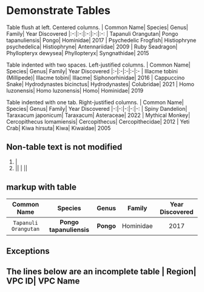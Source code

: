 # Demonstrate Tables

Table flush at left.
Centered columns.
| Common Name| Species| Genus| Family| Year Discovered
|:-:|:-:|:-:|:-:|:-:
| Tapanuli Orangutan| Pongo tapanuliensis| Pongo| Hominidae| 2017
| Psychedelic Frogfish| Histiophryne psychedelica| Histiophryne| Antennariidae| 2009
| Ruby Seadragon| Phyllopteryx dewysea| Phyllopteryx| Syngnathidae| 2015

  Table indented with two spaces.
  Left-justified columns.
  | Common Name| Species| Genus| Family| Year Discovered
  |:-|:-|:-|:-|:-
  | Illacme tobini (Millipede)| Illacme tobini| Illacme| Siphonorhinidae| 2016
  | Cappuccino Snake| Hydrodynastes bicinctus| Hydrodynastes| Colubridae| 2021
  | Homo luzonensis| Homo luzonensis| Homo| Hominidae| 2019

  Table indented with one tab.
  Right-justified columns.
  | Common Name| Species| Genus| Family| Year Discovered
  |-:|-:|-:|-:|-:
  | Spiny Dandelion| Taraxacum japonicum| Taraxacum| Asteraceae| 2022
  | Mythical Monkey| Cercopithecus lomamiensis| Cercopithecus| Cercopithecidae| 2012
  | Yeti Crab| Kiwa hirsuta| Kiwa| Kiwaidae| 2005

## Non-table text is not modified
1. |
2. ||
    |
    ||

## markup with table
| Common Name| Species| Genus| Family| Year Discovered
|:-:|:-:|:-:|:-:|:-:
| `Tapanuli Orangutan`| **Pongo tapanuliensis**| __Pongo__| Hominidae| 2017

## Exceptions
The lines below are an incomplete table
| Region| VPC ID| VPC Name
-
